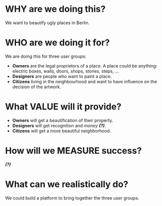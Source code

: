 # WHY are we doing this?
We want to beautify ugly places in Berlin.

# WHO are we doing it for?
We are doing this for three user groups:
- **Owners** are the legal proprietors of a place. A place could be anything: electric boxes, walls, doors, shops, stones, steps, ...
- **Designers** are people who want to paint a place.
- **Citizens** living in the neighbourhood and want to have influence on the decision of the artwork. 

# What VALUE will it provide?
- **Owners** will get a beautification of their property.
- **Designers** will get recognition and *money **(?)***.
- **Citizens** will get a more beautiful neighborhood.

# How will we MEASURE success?
***(?)***


# What can we realistically do?
We could build a platform to bring together the three user groups.